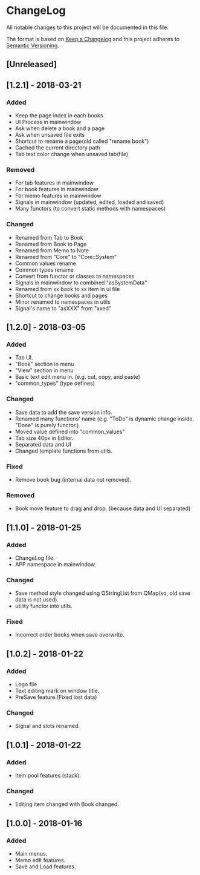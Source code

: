 # ChangeLog
All notable changes to this project will be documented in this file.

The format is based on [Keep a Changelog](http://keepachangelog.com/en/1.0.0/)
and this project adheres to [Semantic Versioning](http://semver.org/spec/v2.0.0.html).

## [Unreleased]

## [1.2.1] - 2018-03-21
### Added
- Keep the page index in each books
- UI Process in mainwindow
- Ask when delete a book and a page
- Ask when unsaved file exits
- Shortcut to rename a page(old called "rename book")
- Cached the current directory path
- Tab text color change when unsaved tab(file)

### Removed
- For tab features in mainwindow
- For book features in mainwindow
- For memo features in mainwindow
- Signals in mainwindow (updated, edited, loaded and saved)
- Many functors (to convert static methods with namespaces)

### Changed
- Renamed from Tab to Book
- Renamed from Book to Page
- Renamed from Memo to Note
- Renamed from "Core" to "Core::System"
- Common values rename
- Common types rename
- Convert from functor or classes to namespaces
- Signals in mainwindow to combined "asSystemData"
- Renamed from xx book to xx item in ui file
- Shortcut to change books and pages
- Minor renamed to namespaces in utils
- Signal's name to "asXXX" from "xxed"

## [1.2.0] - 2018-03-05
### Added
- Tab UI.
- "Book" section in menu
- "View" section in menu
- Basic text edit menu in. (e.g. cut, copy, and paste)
- "common_types" (type defines)

### Changed
- Save data to add the save version info.
- Renamed many functions' name
  (e.g. "ToDo" is dynamic change inside,
        "Done" is purely functor.)
- Moved value defined into "common_values"
- Tab size 40px in Editor.
- Separated data and UI
- Changed template functions from utils.

### Fixed
- Remove book bug (internal data not removed).

### Removed
- Book move feature to drag and drop. (because data  and UI separated)

## [1.1.0] - 2018-01-25
### Added
- ChangeLog file.
- APP namespace in mainwindow.

### Changed
- Save method style changed using QStringList from QMap(so, old save data is not used).
- utility functor into utils.

### Fixed
- Incorrect order books when save overwrite.

## [1.0.2] - 2018-01-22
### Added
- Logo file
- Text editing mark on window title.
- PreSave feature.(Fixed lost data)

### Changed
- Signal and slots renamed.

## [1.0.1] - 2018-01-22
### Added
- Item pool features (stack).

### Changed
- Editing item changed with Book changed.

## [1.0.0] - 2018-01-16
### Added
- Main menus.
- Memo edit features.
- Save and Load features.
